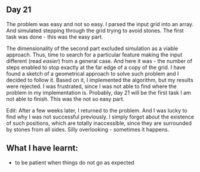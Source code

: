 ## Day 21

The problem was easy and not so easy. I parsed the input grid into an array. And simulated stepping through the grid trying to avoid stones. The first task was done - this was the easy part.

The dimensionality of the second part excluded simulation as a viable approach. Thus, time to search for a particular feature making the input different (read *easier*) from a general case. And here it was - the number of steps enabled to stop exactly at the far edge of a copy of the grid. I have found a sketch of a geometrical approach to solve such problem and I decided to follow it. Based on it, I implemented the algorithm, but my results were rejected. I was frustrated, since I was not able to find where the problem in my implementation is. Probably, day 21 will be the first task I am not able to finish. This was the not so easy part.

Edit: After a few weeks later, I returned to the problem. And I was lucky to find why I was not successful previously. I simply forgot about the existence of such positions, which are totally inaccessible, since they are surrounded by stones from all sides. Silly overlooking - sometimes it happens.

## What I have learnt:

- to be patient when things do not go as expected
